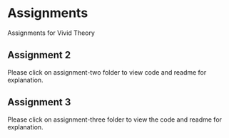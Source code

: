 # Assignments
Assignments for Vivid Theory

## Assignment 2
Please click on assignment-two folder to view code and readme for explanation.

## Assignment 3
Please click on assignment-three folder to view the code and readme for explanation.